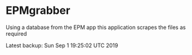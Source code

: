 # EPMgrabber
Using a database from the EPM app this application scrapes the files as required


Latest backup: Sun Sep 1 19:25:02 UTC 2019
